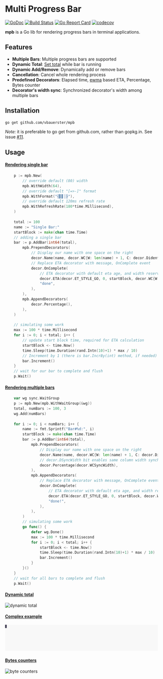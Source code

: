 # Multi Progress Bar

[![GoDoc](https://godoc.org/github.com/vbauerster/mpb?status.svg)](https://godoc.org/github.com/vbauerster/mpb)
[![Build Status](https://travis-ci.org/vbauerster/mpb.svg?branch=master)](https://travis-ci.org/vbauerster/mpb)
[![Go Report Card](https://goreportcard.com/badge/github.com/vbauerster/mpb)](https://goreportcard.com/report/github.com/vbauerster/mpb)
[![codecov](https://codecov.io/gh/vbauerster/mpb/branch/master/graph/badge.svg)](https://codecov.io/gh/vbauerster/mpb)

**mpb** is a Go lib for rendering progress bars in terminal applications.

## Features

* __Multiple Bars__: Multiple progress bars are supported
* __Dynamic Total__: [Set total](https://github.com/vbauerster/mpb/issues/9#issuecomment-344448984) while bar is running
* __Dynamic Add/Remove__: Dynamically add or remove bars
* __Cancellation__: Cancel whole rendering process
* __Predefined Decorators__: Elapsed time, [ewma](https://github.com/VividCortex/ewma) based ETA, Percentage, Bytes counter
* __Decorator's width sync__:  Synchronized decorator's width among multiple bars

## Installation

```sh
go get github.com/vbauerster/mpb
```

_Note:_ it is preferable to go get from github.com, rather than gopkg.in. See issue [#11](https://github.com/vbauerster/mpb/issues/11).

## Usage

#### [Rendering single bar](examples/singleBar/main.go)
```go
	p := mpb.New(
		// override default (80) width
		mpb.WithWidth(64),
		// override default "[=>-]" format
		mpb.WithFormat("╢▌▌░╟"),
		// override default 120ms refresh rate
		mpb.WithRefreshRate(180*time.Millisecond),
	)

	total := 100
	name := "Single Bar:"
	startBlock := make(chan time.Time)
	// adding a single bar
	bar := p.AddBar(int64(total),
		mpb.PrependDecorators(
			// Display our name with one space on the right
			decor.Name(name, decor.WC{W: len(name) + 1, C: decor.DidentRight}),
			// Replace ETA decorator with message, OnComplete event
			decor.OnComplete(
				// ETA decorator with default eta age, and width reservation of 4
				decor.ETA(decor.ET_STYLE_GO, 0, startBlock, decor.WC{W: 4}),
				"done",
			),
		),
		mpb.AppendDecorators(
			decor.Percentage(),
		),
	)

	// simulating some work
	max := 100 * time.Millisecond
	for i := 0; i < total; i++ {
		// update start block time, required for ETA calculation
		startBlock <- time.Now()
		time.Sleep(time.Duration(rand.Intn(10)+1) * max / 10)
		// Increment by 1 (there is bar.IncrBy(int) method, if needed)
		bar.Increment()
	}
	// wait for our bar to complete and flush
	p.Wait()
```

#### [Rendering multiple bars](examples/simple/main.go)
```go
	var wg sync.WaitGroup
	p := mpb.New(mpb.WithWaitGroup(&wg))
	total, numBars := 100, 3
	wg.Add(numBars)

	for i := 0; i < numBars; i++ {
		name := fmt.Sprintf("Bar#%d:", i)
		startBlock := make(chan time.Time)
		bar := p.AddBar(int64(total),
			mpb.PrependDecorators(
				// Display our name with one space on the right
				decor.Name(name, decor.WC{W: len(name) + 1, C: decor.DidentRight}),
				// decor.DSyncWidth bit enables same column width synchronization
				decor.Percentage(decor.WCSyncWidth),
			),
			mpb.AppendDecorators(
				// Replace ETA decorator with message, OnComplete event
				decor.OnComplete(
					// ETA decorator with default eta age, and width reservation of 3
					decor.ETA(decor.ET_STYLE_GO, 0, startBlock, decor.WC{W: 3}),
					"done!",
				),
			),
		)
		// simulating some work
		go func() {
			defer wg.Done()
			max := 100 * time.Millisecond
			for i := 0; i < total; i++ {
				startBlock <- time.Now()
				time.Sleep(time.Duration(rand.Intn(10)+1) * max / 10)
				bar.Increment()
			}
		}()
	}
	// wait for all bars to complete and flush
	p.Wait()
```

#### [Dynamic total](examples/dynTotal/main.go)

![dynamic total](examples/gifs/1LuTsBJUAm4yV6PpT5OJSmJYw.svg)

#### [Complex example](examples/complex/main.go)

![complex](examples/gifs/fln0CKeXIUGcvOQBA3vC6U4Pu.svg)

#### [Bytes counters](examples/io/multiple/main.go)

![byte counters](examples/gifs/ZsrT3r0ecrFwoarnplQz4UeL4.svg)
